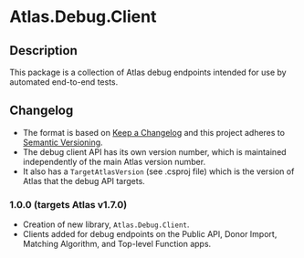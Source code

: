﻿# Atlas.Debug.Client

## Description
This package is a collection of Atlas debug endpoints intended for use by automated end-to-end tests.

## Changelog
- The format is based on [Keep a Changelog](https://keepachangelog.com/en/1.0.0/) and this project adheres to [Semantic Versioning](https://semver.org/spec/v2.0.0.html).
- The debug client API has its own version number, which is maintained independently of the main Atlas version number.
- It also has a `TargetAtlasVersion` (see .csproj file) which is the version of Atlas that the debug API targets.

### 1.0.0 (targets Atlas v1.7.0)
* Creation of new library, `Atlas.Debug.Client`.
* Clients added for debug endpoints on the Public API, Donor Import, Matching Algorithm, and Top-level Function apps.